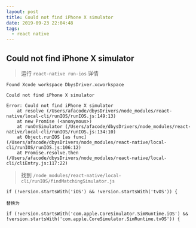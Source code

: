 ```yaml
---
layout: post
title: Could not find iPhone X simulator
date: 2019-09-23 22:04:48
tags:
  - react native
---
```


## Could not find iPhone X simulator
> 运行 `react-native run-ios`
详情
```
Found Xcode workspace DbysDriver.xcworkspace

Could not find iPhone X simulator

Error: Could not find iPhone X simulator
    at resolve (/Users/afacode/dbysDrivers/node_modules/react-native/local-cli/runIOS/runIOS.js:149:13)
    at new Promise (<anonymous>)
    at runOnSimulator (/Users/afacode/dbysDrivers/node_modules/react-native/local-cli/runIOS/runIOS.js:134:10)
    at Object.runIOS [as func] (/Users/afacode/dbysDrivers/node_modules/react-native/local-cli/runIOS/runIOS.js:106:12)
    at Promise.resolve.then (/Users/afacode/dbysDrivers/node_modules/react-native/local-cli/cliEntry.js:117:22)

```

> 找到 `/node_modules/react-native/local-cli/runIOS/findMatchingSimulator.js`
```
if (!version.startsWith('iOS') && !version.startsWith('tvOS')) {

替换为

if (!version.startsWith('com.apple.CoreSimulator.SimRuntime.iOS') && !version.startsWith('com.apple.CoreSimulator.SimRuntime.tvOS')) {
```